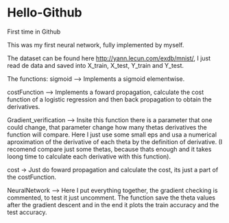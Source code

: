 # Hello-Github
First time in Github

This was my first neural network, fully implemented by myself. 

The dataset can be found here http://yann.lecun.com/exdb/mnist/, 
I just read de data and saved into X_train, X_test, Y_train and
Y_test.

The functions:
sigmoid --> Implements a sigmoid elementwise.

costFunction --> Implements a foward propagation, calculate the 
cost function of a logistic regression and then back propagation
to obtain the derivatives.

Gradient_verification --> Insite this function there is a parameter
that one could change, that parameter change how many thetas 
derivatives the function will compare. Here I just use some small
eps and usa a numerical aproximation of the derivative of each theta
by the definition of derivative. (I recomend compare just some thetas,
because thats enough and it takes loong time to calculate each derivative
with this function).

cost -> Just do foward propagation and calculate the cost, its just a part
of the costFunction.

NeuralNetwork --> Here I put everything together, the gradient checking is 
commented, to test it just uncomment. The function save the theta values
after the gradient descent and in the end it plots the train accuracy and 
the test accuracy.


